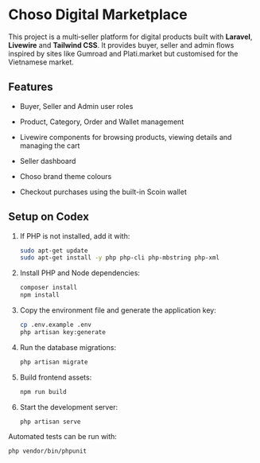 # Choso Digital Marketplace

This project is a multi‑seller platform for digital products built with **Laravel**, **Livewire** and **Tailwind CSS**.  It provides buyer, seller and admin flows inspired by sites like Gumroad and Plati.market but customised for the Vietnamese market.

## Features

- Buyer, Seller and Admin user roles
- Product, Category, Order and Wallet management
- Livewire components for browsing products, viewing details and managing the cart
- Seller dashboard
- Choso brand theme colours

- Checkout purchases using the built-in Scoin wallet


## Setup on Codex

1. If PHP is not installed, add it with:
   ```bash
   sudo apt-get update
   sudo apt-get install -y php php-cli php-mbstring php-xml
   ```
2. Install PHP and Node dependencies:
   ```bash
   composer install
   npm install
   ```
3. Copy the environment file and generate the application key:
   ```bash
   cp .env.example .env
   php artisan key:generate
   ```
4. Run the database migrations:
   ```bash
   php artisan migrate
   ```
5. Build frontend assets:
   ```bash
   npm run build
   ```
6. Start the development server:
   ```bash
   php artisan serve
   ```

Automated tests can be run with:
```bash
php vendor/bin/phpunit
```
